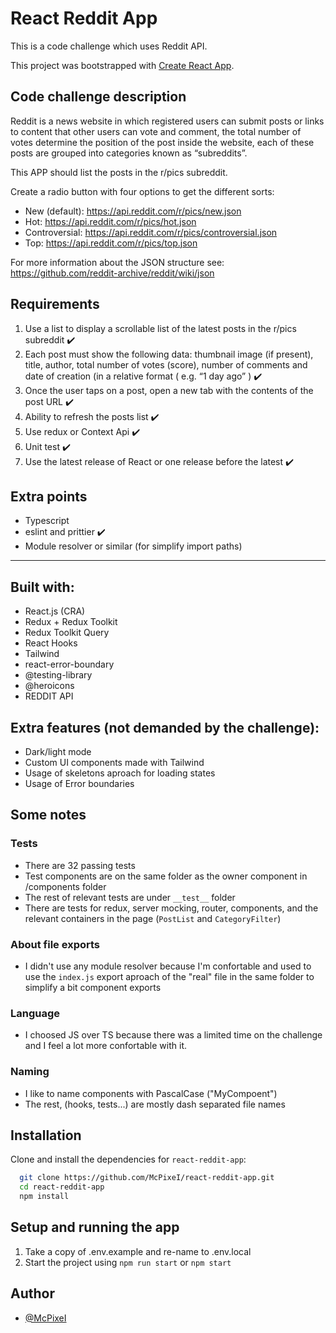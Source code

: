 # React Reddit App

This is a code challenge which uses Reddit API.

This project was bootstrapped with [Create React App](https://github.com/facebook/create-react-app).

## Code challenge description

Reddit is a news website in which registered users can submit posts or links
to content that other users can vote and comment, the total number of votes
determine the position of the post inside the website, each of these posts are
grouped into categories known as “subreddits”.

This APP should list the posts in the r/pics subreddit.

Create a radio button with four options to get the different sorts:

* New (default): https://api.reddit.com/r/pics/new.json
* Hot: https://api.reddit.com/r/pics/hot.json
* Controversial: https://api.reddit.com/r/pics/controversial.json
* Top: https://api.reddit.com/r/pics/top.json

For more information about the JSON structure see:
https://github.com/reddit-archive/reddit/wiki/json

## Requirements

1. Use a list to display a scrollable list of the latest posts in the r/pics subreddit :heavy_check_mark:
2. Each post must show the following data: thumbnail image (if present), title, author, total number of votes (score), number of comments and date of creation (in a relative format ( e.g. “1 day ago” ) :heavy_check_mark:
3. Once the user taps on a post, open a new tab with the contents of the post URL :heavy_check_mark:
4. Ability to refresh the posts list :heavy_check_mark:
5. Use redux or Context Api :heavy_check_mark:
6. Unit test :heavy_check_mark:
7. Use the latest release of React or one release before the latest :heavy_check_mark:

## Extra points

* Typescript
* eslint and prittier :heavy_check_mark:
* Module resolver or similar (for simplify import paths)

<hr />

## Built with:

* React.js (CRA)
* Redux + Redux Toolkit
* Redux Toolkit Query
* React Hooks 
* Tailwind
* react-error-boundary
* @testing-library
* @heroicons
* REDDIT API

## Extra features (not demanded by the challenge):

* Dark/light mode
* Custom UI components made with Tailwind
* Usage of skeletons aproach for loading states
* Usage of Error boundaries

## Some notes

### Tests

* There are 32 passing tests
* Test components are on the same folder as the owner component in /components folder
* The rest of relevant tests are under `__test__` folder
* There are tests for redux, server mocking, router, components, and the relevant containers in the page (`PostList` and `CategoryFilter`)

### About file exports
* I didn't use any module resolver because I'm confortable and used to use the `index.js` export aproach of the "real" file in the same folder to simplify a bit component exports

### Language

* I choosed JS over TS because there was a limited time on the challenge and I feel a lot more confortable with it.

### Naming

* I like to name components with PascalCase ("MyCompoent")
* The rest, (hooks, tests...) are mostly dash separated file names

## Installation 

Clone and install the dependencies for `react-reddit-app`:

```bash 
  git clone https://github.com/McPixeI/react-reddit-app.git
  cd react-reddit-app
  npm install
```

## Setup and running the app

1. Take a copy of .env.example and re-name to .env.local
2. Start the project using `npm run start` or `npm start`

## Author

- [@McPixeI](https://github.com/McPixeI)